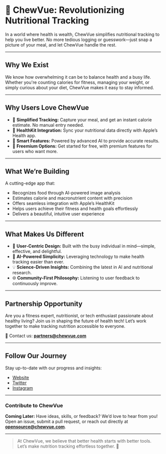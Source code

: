 # 🍎 **ChewVue: Revolutionizing Nutritional Tracking**

In a world where health is wealth, ChewVue simplifies nutritional tracking to help you live better. No more tedious logging or guesswork—just snap a picture of your meal, and let ChewVue handle the rest.

---

## **Why We Exist**
We know how overwhelming it can be to balance health and a busy life. Whether you're counting calories for fitness, managing your weight, or simply curious about your diet, ChewVue makes it easy to stay informed. 

---

## **Why Users Love ChewVue**
- 📸 **Simplified Tracking:** Capture your meal, and get an instant calorie estimate. No manual entry needed.
- 🔗 **HealthKit Integration:** Sync your nutritional data directly with Apple’s Health app.
- 🧠 **Smart Features:** Powered by advanced AI to provide accurate results.
- 🌟 **Freemium Options:** Get started for free, with premium features for users who want more.

---

## **What We’re Building**
A cutting-edge app that:
- Recognizes food through AI-powered image analysis
- Estimates calorie and macronutrient content with precision
- Offers seamless integration with Apple’s HealthKit
- Helps users achieve their fitness and health goals effortlessly
- Delivers a beautiful, intuitive user experience

---

## **What Makes Us Different**
- 🎯 **User-Centric Design:** Built with the busy individual in mind—simple, effective, and delightful.
- 🤖 **AI-Powered Simplicity:** Leveraging technology to make health tracking easier than ever.
- 💡 **Science-Driven Insights:** Combining the latest in AI and nutritional research.
- 🌐 **Community-First Philosophy:** Listening to user feedback to continuously improve.

---

## **Partnership Opportunity**
Are you a fitness expert, nutritionist, or tech enthusiast passionate about healthy living? Join us in shaping the future of health tech! Let’s work together to make tracking nutrition accessible to everyone.

📧 Contact us: **partners@chewvue.com**

---

## **Follow Our Journey**
Stay up-to-date with our progress and insights:

- [Website](https://www.chewvue.com) 
- [Twitter](https://x.com/chewvue) 
- [Instagram](https://www.instagram.com/chewvue)

---

### **Contribute to ChewVue**
**Coming Later:** Have ideas, skills, or feedback? We’d love to hear from you! Open an issue, submit a pull request, or reach out directly at **opensource@chewvue.com**.

---

> At ChewVue, we believe that better health starts with better tools. Let’s make nutrition tracking effortless together. 🍏